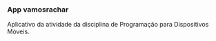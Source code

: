 ### App vamosrachar

Aplicativo da atividade da disciplina de Programação para Dispositivos Móveis.

